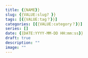 ```yaml
---
title: {{NAME}}
slug: {{VALUE:slug? }}
tags: [{{VALUE:tag？}}]
categories: [{{VALUE:category？}}]
series: []
date: {{DATE:YYYY-MM-DD HH:mm:ss}}
draft: true
description: ""
image: ""
---
```



<!--more-->